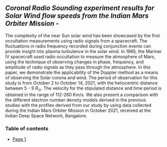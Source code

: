 ## *Coronal Radio Sounding experiment results for Solar Wind flow speeds from the Indian Mars Orbiter Mission* - 
The complexity of the near Sun solar wind has been showcased by the first occultation measurements using radio signals from a spacecraft.
The fluctuations in radio frequency recorded during conjunction events can provide insight into plasma turbulence in the solar wind. 
In 1965, the Mariner IV spacecraft used radio occultation to measure the atmosphere of Mars, using the technique of observing changes in phase, frequency, and amplitude of radio signals as they pass through the atmosphere. In this paper, we demonstrate the applicability of the Doppler method as a means of observing the Solar corona and wind. The period of observation for this study is from October 2 to October 14, 2021, with the heliocentric distance between 5 - 9 $R_\odot$.
The velocity for the stipulated distance and time period is obtained in the range of 112-260 Km/s.
We also present a comparison with the different electron number density models derived in the previous studies with the profiles derived from our study by using data collected during the Indian Mars Orbiter Mission in October 2021, received at the Indian Deep Space Network, Bangalore.   


### Table of contents

* [Page 1](README.md)
